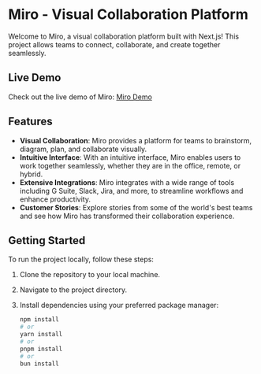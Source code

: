 # Miro - Visual Collaboration Platform

Welcome to Miro, a visual collaboration platform built with Next.js! This project allows teams to connect, collaborate, and create together seamlessly.

## Live Demo

Check out the live demo of Miro: [Miro Demo](https://miro.sakebul.com/)

## Features

- **Visual Collaboration**: Miro provides a platform for teams to brainstorm, diagram, plan, and collaborate visually.
- **Intuitive Interface**: With an intuitive interface, Miro enables users to work together seamlessly, whether they are in the office, remote, or hybrid.
- **Extensive Integrations**: Miro integrates with a wide range of tools including G Suite, Slack, Jira, and more, to streamline workflows and enhance productivity.
- **Customer Stories**: Explore stories from some of the world's best teams and see how Miro has transformed their collaboration experience.

## Getting Started

To run the project locally, follow these steps:

1. Clone the repository to your local machine.
2. Navigate to the project directory.
3. Install dependencies using your preferred package manager:

   ```bash
   npm install
   # or
   yarn install
   # or
   pnpm install
   # or
   bun install
